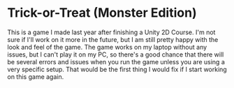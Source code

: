# Trick-or-Treat (Monster Edition)

This is a game I made last year after finishing a Unity 2D Course. I'm not sure if I'll work on it more in the future, but I am still pretty happy with the look and feel of the game. The game works on my laptop without any issues, but I can't play it on my PC, so there's a good chance that there will be several errors and issues when you run the game unless you are using a very specific setup. That would be the first thing I would fix if I start working on this game again.
